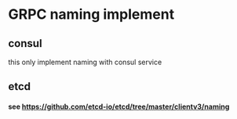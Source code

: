 # GRPC naming implement
##  consul  
this only implement naming with consul service 
##  etcd 
#### see https://github.com/etcd-io/etcd/tree/master/clientv3/naming
